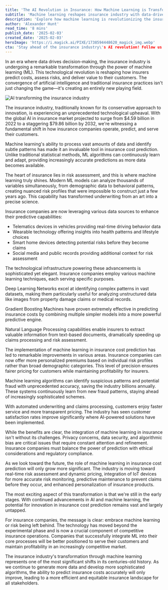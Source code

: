 ```yaml
---
title: 'The AI Revolution in Insurance: How Machine Learning is Transforming Risk Prediction'
subtitle: 'Machine learning reshapes insurance industry with data-driven risk assessment'
description: 'Explore how machine learning is revolutionizing the insurance industry in 2025, from enhancing risk prediction to improving fraud detection and personalized pricing. Discover the impact of deep learning, gradient boosting, and natural language processing technologies on customer satisfaction and operational efficiency.'
author: 'Alexander Hunt'
read_time: '8 mins'
publish_date: '2025-02-03'
created_date: '2025-02-03'
heroImage: 'https://i.magick.ai/PIXE/1738594448620_magick_img.webp'
cta: 'Stay ahead of the insurance industry\'s AI revolution! Follow us on LinkedIn for daily insights into how technology is reshaping risk assessment and insurance operations.'
---
```


In an era where data drives decision-making, the insurance industry is undergoing a remarkable transformation through the power of machine learning (ML). This technological revolution is reshaping how insurers predict costs, assess risks, and deliver value to their customers. The convergence of artificial intelligence and traditional insurance practices isn't just changing the game—it's creating an entirely new playing field.

![AI transforming the insurance industry](https://i.magick.ai/PIXE/1738594448623_magick_img.webp)

The insurance industry, traditionally known for its conservative approach to innovation, is experiencing an unprecedented technological upheaval. With the global AI in insurance market projected to surge from $4.59 billion in 2022 to a staggering $79.86 billion by 2032, we're witnessing a fundamental shift in how insurance companies operate, predict, and serve their customers.

Machine learning's ability to process vast amounts of data and identify subtle patterns has made it an invaluable tool in insurance cost prediction. Unlike traditional statistical methods, ML algorithms can continuously learn and adapt, providing increasingly accurate predictions as more data becomes available.

The heart of insurance lies in risk assessment, and this is where machine learning truly shines. Modern ML models can analyze thousands of variables simultaneously, from demographic data to behavioral patterns, creating nuanced risk profiles that were impossible to construct just a few years ago. This capability has transformed underwriting from an art into a precise science.

Insurance companies are now leveraging various data sources to enhance their predictive capabilities:

- Telematics devices in vehicles providing real-time driving behavior data
- Wearable technology offering insights into health patterns and lifestyle choices
- Smart home devices detecting potential risks before they become claims
- Social media and public records providing additional context for risk assessment

The technological infrastructure powering these advancements is sophisticated yet elegant. Insurance companies employ various machine learning techniques, each serving specific purposes.

Deep Learning Networks excel at identifying complex patterns in vast datasets, making them particularly useful for analyzing unstructured data like images from property damage claims or medical records.

Gradient Boosting Machines have proven extremely effective in predicting insurance costs by combining multiple simpler models into a more powerful predictive engine.

Natural Language Processing capabilities enable insurers to extract valuable information from text-based documents, dramatically speeding up claims processing and risk assessment.

The implementation of machine learning in insurance cost prediction has led to remarkable improvements in various areas. Insurance companies can now offer more personalized premiums based on individual risk profiles rather than broad demographic categories. This level of precision ensures fairer pricing for customers while maintaining profitability for insurers.

Machine learning algorithms can identify suspicious patterns and potential fraud with unprecedented accuracy, saving the industry billions annually. These systems continuously learn from new fraud patterns, staying ahead of increasingly sophisticated schemes.

With automated underwriting and claims processing, customers enjoy faster service and more transparent pricing. The industry has seen customer satisfaction rates improve significantly where AI-powered solutions have been implemented.

While the benefits are clear, the integration of machine learning in insurance isn't without its challenges. Privacy concerns, data security, and algorithmic bias are critical issues that require constant attention and refinement. Insurance companies must balance the power of prediction with ethical considerations and regulatory compliance.

As we look toward the future, the role of machine learning in insurance cost prediction will only grow more significant. The industry is moving toward real-time risk assessment and dynamic pricing, integration of IoT devices for more accurate risk monitoring, predictive maintenance to prevent claims before they occur, and enhanced personalization of insurance products.

The most exciting aspect of this transformation is that we're still in the early stages. With continued advancements in AI and machine learning, the potential for innovation in insurance cost prediction remains vast and largely untapped.

For insurance companies, the message is clear: embrace machine learning or risk being left behind. The technology has moved beyond the experimental phase and is now a crucial component of competitive insurance operations. Companies that successfully integrate ML into their core processes will be better positioned to serve their customers and maintain profitability in an increasingly competitive market.

The insurance industry's transformation through machine learning represents one of the most significant shifts in its centuries-old history. As we continue to generate more data and develop more sophisticated algorithms, the ability to predict insurance costs accurately will only improve, leading to a more efficient and equitable insurance landscape for all stakeholders.